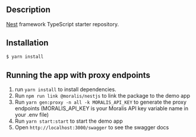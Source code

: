## Description

[Nest](https://github.com/nestjs/nest) framework TypeScript starter repository.

## Installation

```bash
$ yarn install
```

## Running the app with proxy endpoints

1. run `yarn install` to install dependencies.
2. Run `npm run link @moralis/nestjs` to link the package to the demo app
3. Run `yarn gen:proxy -n all -k MORALIS_API_KEY` to generate the proxy endpoints (MORALIS_API_KEY is your Moralis API key variable name in your .env file)
4. Run `yarn start:start` to start the demo app
5. Open `http://localhost:3000/swagger` to see the swagger docs

